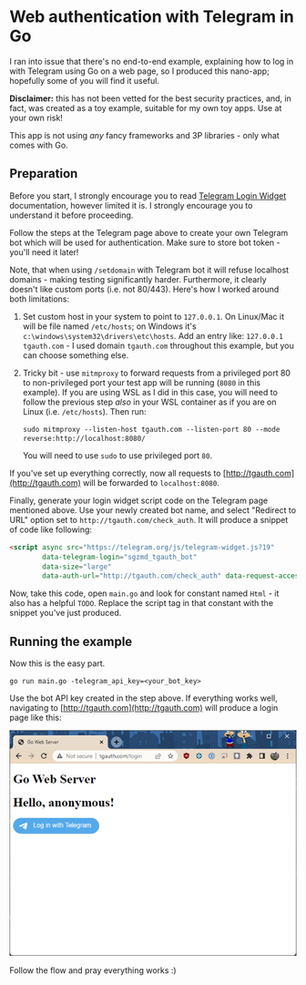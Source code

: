 # Web authentication with Telegram in Go

I ran into issue that there's no end-to-end example, explaining how to log in with Telegram using Go on a web page,
so I produced this nano-app; hopefully some of you will find it useful.

**Disclaimer:** this has not been vetted for the best security practices, and, in fact, was created as a toy
example, suitable for my own toy apps. Use at your own risk!

This app is not using _any_ fancy frameworks and 3P libraries - only what comes with Go.

## Preparation

Before you start, I strongly encourage you to read [Telegram Login Widget](https://core.telegram.org/widgets/login) 
documentation, however limited it is. I strongly encourage you to understand it before proceeding.

Follow the steps at the Telegram page above to create your own Telegram bot which will be used for
authentication. Make sure to store bot token - you'll need it later!

Note, that when using `/setdomain` with Telegram bot it will refuse localhost domains - making testing
significantly harder. Furthermore, it clearly doesn't like custom ports (i.e. not 80/443). Here's how I 
worked around both limitations:

1. Set custom host in your system to point to `127.0.0.1`. On Linux/Mac it will be file named `/etc/hosts`;
on Windows it's `c:\windows\system32\drivers\etc\hosts`. Add an entry like: `127.0.0.1 tgauth.com` - I used domain
`tgauth.com` throughout this example, but you can choose something else.
2. Tricky bit - use `mitmproxy` to forward requests from a privileged port 80 to non-privileged port your test app
will be running (`8080` in this example). If you are using WSL as I did in this case, you will need to follow
the previous step _also_ in your WSL container as if you are on Linux (i.e. `/etc/hosts`). Then run:

    ```shell
    sudo mitmproxy --listen-host tgauth.com --listen-port 80 --mode reverse:http://localhost:8080/
    ```
    You will need to use `sudo` to use privileged port `80`.

If you've set up everything correctly, now all requests to [http://tgauth.com](http://tgauth.com) will be forwarded
to `localhost:8080`.

Finally, generate your login widget script code on the Telegram page mentioned above. Use your newly created
bot name, and select "Redirect to URL" option set to `http://tgauth.com/check_auth`. It will produce a snippet
of code like following:

```html
<script async src="https://telegram.org/js/telegram-widget.js?19" 
        data-telegram-login="sgzmd_tgauth_bot" 
        data-size="large" 
        data-auth-url="http://tgauth.com/check_auth" data-request-access="write"></script>
```

Now, take this code, open `main.go` and look for constant named `Html` - it also has a helpful `TODO`. Replace
the script tag in that constant with the snippet you've just produced.

## Running the example

Now this is the easy part. 

```shell
go run main.go -telegram_api_key=<your_bot_key>
```

Use the bot API key created in the step above. If everything works well, navigating to [http://tgauth.com](http://tgauth.com)
will produce a login page like this:

![Basic login page](/docassets/anon.png)

Follow the flow and pray everything works :)